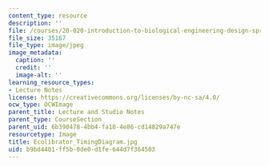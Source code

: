 ```yaml
---
content_type: resource
description: ''
file: /courses/20-020-introduction-to-biological-engineering-design-spring-2009/b9bd4401ff5b0de0d1fe644d7f364503_Ecolibrator_TimingDiagram.jpg
file_size: 35167
file_type: image/jpeg
image_metadata:
  caption: ''
  credit: ''
  image-alt: ''
learning_resource_types:
- Lecture Notes
license: https://creativecommons.org/licenses/by-nc-sa/4.0/
ocw_type: OCWImage
parent_title: Lecture and Studio Notes
parent_type: CourseSection
parent_uid: 6b390478-4bb4-fa18-4e86-cd14829a747e
resourcetype: Image
title: Ecolibrator_TimingDiagram.jpg
uid: b9bd4401-ff5b-0de0-d1fe-644d7f364503
---
```

